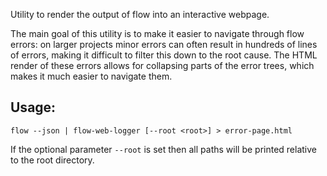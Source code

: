 Utility to render the output of flow into an interactive webpage.

The main goal of this utility is to make it easier to navigate through flow errors:
on larger projects minor errors can often result in hundreds of lines of errors, making
it difficult to filter this down to the root cause. The HTML render of these errors allows
for collapsing parts of the error trees, which makes it much easier to navigate them. 

## Usage:

```
flow --json | flow-web-logger [--root <root>] > error-page.html
```

If the optional parameter `--root` is set then all paths will be printed relative to the root directory.


